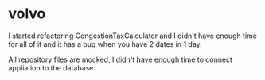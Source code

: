 # volvo

I started refactoring CongestionTaxCalculator and I didn't have enough time for all of it and it has a bug when you have 2 dates in 1 day.

All repository files are mocked, I didn't have enough time to connect appliation to the database. 


